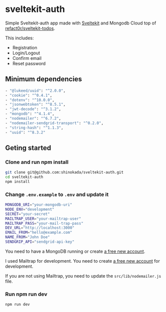 # sveltekit-auth

Simple Sveltekit-auth app made with [Sveltekit](https://kit.svelte.dev/) and Mongodb Cloud top of [refact0r/sveltekit-todos](https://github.com/refact0r/sveltekit-todos).

This includes:

- Registration
- Login/Logout
- Confirm email
- Reset password

## Minimum dependencies

```sh
- "@lukeed/uuid": "^2.0.0",
- "cookie": "^0.4.1",
- "dotenv": "^10.0.0",
- "jsonwebtoken": "^8.5.1",
- "jwt-decode": "^3.1.2",
- "mongodb": "^4.1.4",
- "nodemailer": "^6.7.2",
- "nodemailer-sendgrid-transport": "^0.2.0",
- "string-hash": "^1.1.3",
- "uuid": "^8.3.2"
```

## Geting started

### Clone and run npm install

```sh
git clone git@github.com:shinokada/sveltekit-auth.git
cd sveltekit-auth
npm install
```

### Change `.env.example` to `.env` and update it

```sh
MONGODB_URI="your-mongodb-uri"
NODE_ENV="development"
SECRET="your-secret"
MAILTRAP_USER="your-mailtrap-user"
MAILTRAP_PASS="your-mail-trap-pass"
DEV_URL="http://localhost:3000"
EMAIL_FROM="hello@example.com"
NAME_FROM="John Doe"
SENDGRIP_API="sendgrid-api-key"
```

You need to have a MongoDB running or create [a free new account](https://account.mongodb.com/account/login).

I used Mailtrap for development. You need to create [a free new account](https://mailtrap.io/) for development.

If you are not using Mailtrap, you need to update the `src/lib/nodemailer.js` file.

### Run npm run dev

```sh
npm run dev
```

